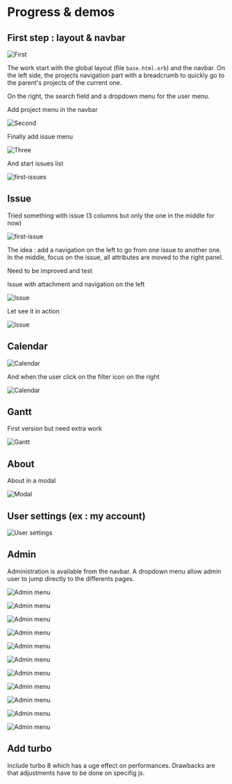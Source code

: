 # Progress & demos

## First step : layout & navbar

![First](img/first.gif)

The work start with the global layout (file `base.html.erb`) and the navbar.
On the left side, the projects navigation part with a breadcrumb to quickly go to the parent's projects of the current one.

On the right, the search field and a dropdown menu for the user menu.

Add project menu in the navbar

![Second](img/second.png)


Finally add issue menu

![Three](img/three.png)

And start issues list

![first-issues](img/first-issues.png)

## Issue

Tried something with issue (3 columns but only the one in the middle for now)

![first-issue](img/first-issue.png)

The idea : add a navigation on the left to go from one issue to another one.
In the middle, focus on the issue, all attributes are moved to the right panel.

Need to be improved and test

Issue with attachment and navigation on the left


![Issue](img/issue_20240118.png)

Let see it in action

![Issue](img/issue_20240118.gif)

## Calendar

![Calendar](img/redmine_calendar.png)

And when the user click on the filter icon on the right

![Calendar](img/redmine_calendar_filters.png)

## Gantt

First version but need extra work

![Gantt](img/redmine_gantt_v0.png)

## About

About in a modal

![Modal](img/redmine_about.png)

## User settings (ex : my account)


![User settings](img/user-settings.gif)


## Admin

Administration is available from the navbar. A dropdown menu allow admin user to jump directly to the differents pages.

![Admin menu](img/admin-menu.png)

![Admin menu](img/admin-projects.png)

![Admin menu](img/admin-users.png)

![Admin menu](img/admin-groups.png)

![Admin menu](img/admin-roles.png)

![Admin menu](img/admin-trackers.png)

![Admin menu](img/admin-issues-statuses.png)

![Admin menu](img/admin-settings-general.png)

![Admin menu](img/admin-ldap.png)

![Admin menu](img/admin-plugins.png)

![Admin menu](img/admin-infos.png)


## Add turbo

Include turbo 8 which has a uge effect on performances. Drawbacks are that adjustments have to be done on specifig js.